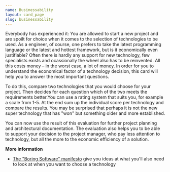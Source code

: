 ```yaml
---
name: Businessability
layout: card_page
slug: businessability
---
```


Everybody has experienced it: You are allowed to start a new project and are spoilt for choice when it comes to the selection of technologies to be used.  As a engineer, of course, one prefers to take the latest programming language or the latest and hottest framework, but is it economically even justifiable? Often there is hardly any support for new technology, few specialists exists and ocassionally the wheel also has to be reinvented. All this costs money &ndash; in the worst case, a lot of money. In order for you to understand the economical factor of a technology decision, this card will help you to answer the most important questions.

To do this, compare two technologies that you would choose for your project. Then
decides for each question which of the two meets the requirements better.You can use a rating system that suits you, for example a scale from 1-5. 
At the end sum up the individual score per technology and compare the results. You may be surprised that perhaps it is not the new super technology that has "won" but something older and more established. 

You can now use the result of this evaluation for further project planning and architectural documentation. 
The evaluation also helps you to be able to support your decision to the project manager, who pay less attention to technology, but all the more to the economic efficiency of a solution.

**More information**

- [The "Boring Software" manifesto](https://tqdev.com/2018-the-boring-software-manifesto) give you ideas at what you'll also need to look at when you want to choose a technology